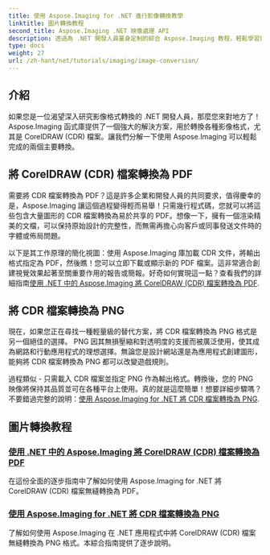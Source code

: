 ```yaml
---
title: 使用 Aspose.Imaging for .NET 進行影像轉換教學
linktitle: 圖片轉換教程
second_title: Aspose.Imaging .NET 映像處理 API
description: 透過為 .NET 開發人員量身定制的綜合 Aspose.Imaging 教程，輕鬆學習如何將 CorelDRAW (CDR) 檔案轉換為 PDF 和 PNG。
type: docs
weight: 27
url: /zh-hant/net/tutorials/imaging/image-conversion/
---
```

## 介紹

如果您是一位渴望深入研究影像格式轉換的 .NET 開發人員，那麼您來對地方了！ Aspose.Imaging 函式庫提供了一個強大的解決方案，用於轉換各種影像格式，尤其是 CorelDRAW (CDR) 檔案。讓我們分解一下使用 Aspose.Imaging 可以輕鬆完成的兩個主要轉換。

## 將 CorelDRAW (CDR) 檔案轉換為 PDF

需要將 CDR 檔案轉換為 PDF？這是許多企業和開發人員的共同要求，值得慶幸的是，Aspose.Imaging 讓這個過程變得輕而易舉！只需幾行程式碼，您就可以將這些包含大量圖形的 CDR 檔案轉換為易於共享的 PDF。想像一下，擁有一個渲染精美的文檔，可以保持原始設計的完整性，而無需再擔心向客戶或同事發送文件時的字體或佈局問題。 

以下是其工作原理的簡化視圖：使用 Aspose.Imaging 庫加載 CDR 文件，將輸出格式指定為 PDF，然後瞧！您可以立即下載或顯示新的 PDF 檔案。這非常適合創建視覺效果起著至關重要作用的報告或簡報。好奇如何實現這一點？查看我們的詳細指南[使用 .NET 中的 Aspose.Imaging 將 CorelDRAW (CDR) 檔案轉換為 PDF](./convert-cdr-files-to-pdf/).

## 將 CDR 檔案轉換為 PNG

現在，如果您正在尋找一種輕量級的替代方案，將 CDR 檔案轉換為 PNG 格式是另一個絕佳的選擇。 PNG 因其無損壓縮和對透明度的支援而被廣泛使用，使其成為網路和行動應用程式的理想選擇。無論您是設計網站還是為應用程式創建圖形，能夠將 CDR 檔案轉換為 PNG 都可以改變遊戲規則。

過程類似 - 只需載入 CDR 檔案並指定 PNG 作為輸出格式。轉換後，您的 PNG 映像將保持其品質並可在各種平台上使用。真的就是這麼簡單！想要詳細步驟嗎？不要錯過完整的說明：[使用 Aspose.Imaging for .NET 將 CDR 檔案轉換為 PNG](./convert-cdr-files-to-png/).

## 圖片轉換教程
### [使用 .NET 中的 Aspose.Imaging 將 CorelDRAW (CDR) 檔案轉換為 PDF](./convert-cdr-files-to-pdf/)
在這份全面的逐步指南中了解如何使用 Aspose.Imaging for .NET 將 CorelDRAW (CDR) 檔案無縫轉換為 PDF。
### [使用 Aspose.Imaging for .NET 將 CDR 檔案轉換為 PNG](./convert-cdr-files-to-png/)
了解如何使用 Aspose.Imaging 在 .NET 應用程式中將 CorelDRAW (CDR) 檔案無縫轉換為 PNG 格式。本綜合指南提供了逐步說明。
